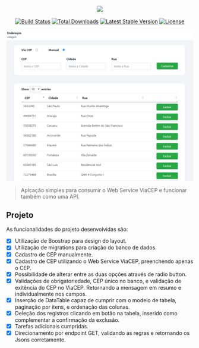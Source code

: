 <p align="center"><a href="https://laravel.com" target="_blank"><img src="https://raw.githubusercontent.com/laravel/art/master/logo-lockup/5%20SVG/2%20CMYK/1%20Full%20Color/laravel-logolockup-cmyk-red.svg" width="400"></a></p>

<p align="center">
<a href="https://travis-ci.org/laravel/framework"><img src="https://travis-ci.org/laravel/framework.svg" alt="Build Status"></a>
<a href="https://packagist.org/packages/laravel/framework"><img src="https://img.shields.io/packagist/dt/laravel/framework" alt="Total Downloads"></a>
<a href="https://packagist.org/packages/laravel/framework"><img src="https://img.shields.io/packagist/v/laravel/framework" alt="Latest Stable Version"></a>
<a href="https://packagist.org/packages/laravel/framework"><img src="https://img.shields.io/packagist/l/laravel/framework" alt="License"></a>
</p>


<img src="public\img\projeto_viacep.png" alt="API ViaCEP">

> Aplcação simples para consumir o Web Service ViaCEP e funcionar também como uma API.

## **Projeto**
As funcionalidades do projeto desenvolvidas são:

- [x] Utilização de Boostrap para design do layout.
- [x] Utilização de migrations para criação do banco de dados.
- [x] Cadastro de CEP manualmente.
- [x] Cadastro de CEP utilizando o Web Service ViaCEP, preenchendo apenas o CEP.
- [x] Possibilidade de alterar entre as duas opções através de radio button.
- [x] Validações de obrigatoriedade, CEP único no banco, e validação de exitência do CEP no ViaCEP. Retornando a mensagem em resumo e individualmente nos campos.
- [x] Inserção de DataTable capaz de cumprir com o modelo de tabela, paginação por itens, e ordenação das colunas.
- [x] Deleção dos registros clicando em botão na tabela, inserido como complementar a confirmação da exclusão.
- [x] Tarefas adicionais cumpridas.
- [x] Direcionamento por endpoint GET, validando as regras e retornando os Jsons corretamente.
